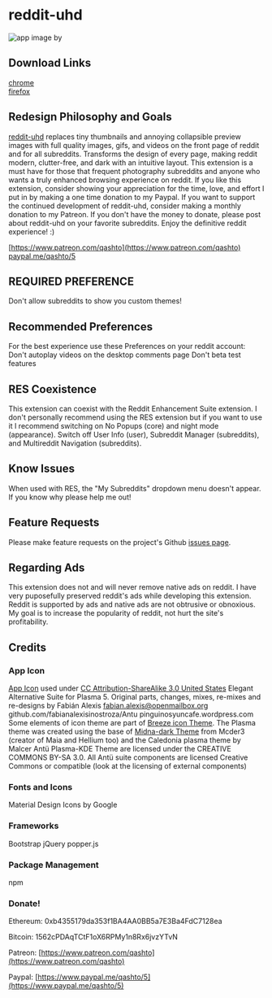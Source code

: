# reddit-uhd
![app image by ](https://upload.wikimedia.org/wikipedia/commons/thumb/a/ae/Antu_reddit.svg/512px-Antu_reddit.svg.png)
## Download Links
[chrome](https://chrome.google.com/webstore/detail/reddit-uhd/lbgicmachmkfbkbldccboimfplmemfip?hl=en-US)  
[firefox](https://addons.mozilla.org/en-US/firefox/addon/reddit-uhd/)
## Redesign Philosophy and Goals
[reddit-uhd](https://github.com/quinton-ashley/reddit-uhd) replaces tiny thumbnails and annoying collapsible preview images with full quality images, gifs, and videos on the front page of reddit and for all subreddits.  Transforms the design of every page, making reddit modern, clutter-free, and dark with an intuitive layout.  This extension is a must have for those that frequent photography subreddits and anyone who wants a truly enhanced browsing experience on reddit.  If you like this extension, consider showing your appreciation for the time, love, and effort I put in by making a one time donation to my Paypal.  If you want to support the continued development of reddit-uhd, consider making a monthly donation to my Patreon.  If you don't have the money to donate, please post about reddit-uhd on your favorite subreddits.  Enjoy the definitive reddit experience! :)  

[https://www.patreon.com/qashto](https://www.patreon.com/qashto)  
[paypal.me/qashto/5](paypal.me/qashto/5)

## REQUIRED PREFERENCE
Don't allow subreddits to show you custom themes!

## Recommended Preferences
For the best experience use these Preferences on your reddit account:
Don't autoplay videos on the desktop comments page
Don't beta test features

## RES Coexistence
This extension can coexist with the Reddit Enhancement Suite extension.  I don't personally recommend using the RES extension but if you want to use it I recommend switching on No Popups (core) and night mode (appearance).  Switch off User Info (user), Subreddit Manager (subreddits), and Multireddit Navigation (subreddits).

## Know Issues
When used with RES, the "My Subreddits" dropdown menu doesn't appear.  If you know why please help me out!

## Feature Requests
Please make feature requests on the project's Github [issues page](https://github.com/quinton-ashley/reddit-uhd/issues).

## Regarding Ads
This extension does not and will never remove native ads on reddit.  I have very puposefully preserved reddit's ads while developing this extension.  Reddit is supported by ads and native ads are not obtrusive or obnoxious.  My goal is to increase the popularity of reddit, not hurt the site's profitability.

## Credits
### App Icon
[App Icon](https://commons.wikimedia.org/wiki/File:Antu_reddit.svg) used under [CC Attribution-ShareAlike 3.0 United States](https://creativecommons.org/licenses/by-sa/3.0/us/)
Elegant Alternative Suite for Plasma 5.
Original parts, changes, mixes, re-mixes and re-designs by Fabián Alexis <fabian.alexis@openmailbox.org> github.com/fabianalexisinostroza/Antu pinguinosyuncafe.wordpress.com
Some elements of icon theme are part of [Breeze icon Theme](github.com/NitruxSA/breeze-icon-theme).
The Plasma theme was created using the base of [Midna-dark Theme](github.com/KaOSx/midna) from Mcder3 (creator of Maia and Hellium too) and the Caledonia plasma theme by Malcer
Antü Plasma-KDE Theme are licensed under the CREATIVE COMMONS BY-SA 3.0.
All Antü suite components are licensed Creative Commons or compatible (look at the licensing of external components)

### Fonts and Icons
Material Design Icons by Google
### Frameworks
Bootstrap
jQuery
popper.js
### Package Management
npm

### Donate!

Ethereum:
0xb4355179da353f1BA4AA0BB5a7E3Ba4FdC7128ea

Bitcoin:
1562cPDAqTCtF1oX6RPMy1n8Rx6jvzYTvN

Patreon:
[https://www.patreon.com/qashto](https://www.patreon.com/qashto)

Paypal:
[https://www.paypal.me/qashto/5](https://www.paypal.me/qashto/5)

